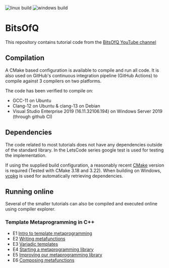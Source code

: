 ![linux build](https://github.com/QBouts/BitsOfQ/actions/workflows/build_linux.yml/badge.svg) 
![windows build](https://github.com/QBouts/BitsOfQ/actions/workflows/build_windows.yml/badge.svg)

# BitsOfQ
This repository contains tutorial code from the [BitsOfQ YouTube channel](https://bitsofq.com)


## Compilation

A CMake based configuration is available to compile and run all code. It is also used on GitHub's continuous integration pipeline (GitHub Actions) to compile against 3 compilers on two platforms.

The code has been verified to compile on:
* GCC-11 on Ubuntu
* Clang-12 on Ubuntu & clang-13 on Debian
* Visual Studio Enterprise 2019 (16.11.32106.194) on Windows Server 2019 (through github CI)

## Dependencies

The code related to most tutorials does not have any dependencies outside of the standard library.  In the LetsCode series google test is used for testing the implementation.

If using the supplied build configuration, a reasonably recent [CMake](https://cmake.org) version is required (Tested with CMake 3.18 and 3.22). When building on Windows, [vcpkg](https://vcpkg.io/en/index.html) is used for automatically retrieving dependencies.

## Running online

Several of the smaller tutorials can also be compiled and executed online using compiler explorer.

### Template Metaprogramming in C++
* E1 [Intro to template metaprogramming](https://godbolt.org/z/z4nYE5G8x)
* E2 [Writing metafunctions](https://godbolt.org/z/ddGWxKxjo)
* E3 [Variadic templates](https://godbolt.org/z/ddjGP7erb)
* E4 [Starting a metaprogramming library](https://godbolt.org/z/4YzhqYoMc)
* E5 [Improving our metaprogramming library](https://godbolt.org/z/fYcfofcKM)
* E6 [Composing metafunctions](https://godbolt.org/z/K5x58zz3M)
